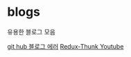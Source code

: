 # blogs
유용한 블로그 모음

[git hub 블로그 에러](https://choijaegwon.github.io/githubblog/GithubBlog1/)
[Redux-Thunk Youtube](https://www.youtube.com/watch?v=JDZRfLGNWdc)
